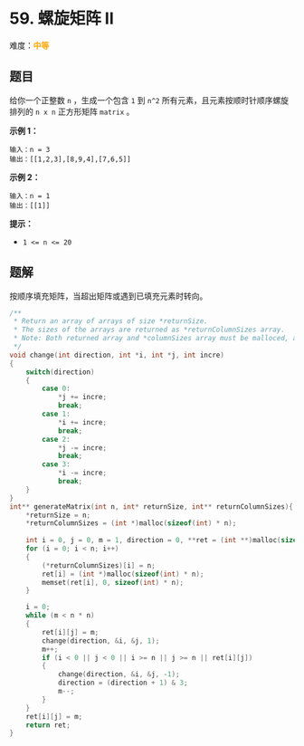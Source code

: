 # 59. 螺旋矩阵 II

难度：<font color=orange>**中等**</font>

## 题目

给你一个正整数 `n` ，生成一个包含 `1` 到 `n^2` 所有元素，且元素按顺时针顺序螺旋排列的 `n x n` 正方形矩阵 `matrix` 。

**示例 1：**

```
输入：n = 3
输出：[[1,2,3],[8,9,4],[7,6,5]]
```

**示例 2：**

```
输入：n = 1
输出：[[1]]
```

**提示：**

* `1 <= n <= 20`

## 题解

按顺序填充矩阵，当超出矩阵或遇到已填充元素时转向。

```c
/**
 * Return an array of arrays of size *returnSize.
 * The sizes of the arrays are returned as *returnColumnSizes array.
 * Note: Both returned array and *columnSizes array must be malloced, assume caller calls free().
 */
void change(int direction, int *i, int *j, int incre)
{
    switch(direction)
    {
        case 0:
            *j += incre;
            break;
        case 1:
            *i += incre;
            break;
        case 2:
            *j -= incre;
            break;
        case 3:
            *i -= incre;
            break;
    }
}
int** generateMatrix(int n, int* returnSize, int** returnColumnSizes){
    *returnSize = n;
    *returnColumnSizes = (int *)malloc(sizeof(int) * n);
    
    int i = 0, j = 0, m = 1, direction = 0, **ret = (int **)malloc(sizeof(int *) * n);
    for (i = 0; i < n; i++)
    {
        (*returnColumnSizes)[i] = n;
        ret[i] = (int *)malloc(sizeof(int) * n);
        memset(ret[i], 0, sizeof(int) * n);
    }

    i = 0;
    while (m < n * n)
    {
        ret[i][j] = m;
        change(direction, &i, &j, 1);
        m++;
        if (i < 0 || j < 0 || i >= n || j >= n || ret[i][j])
        {
            change(direction, &i, &j, -1);
            direction = (direction + 1) & 3;
            m--;
        }
    }
    ret[i][j] = m;
    return ret;
}
```
